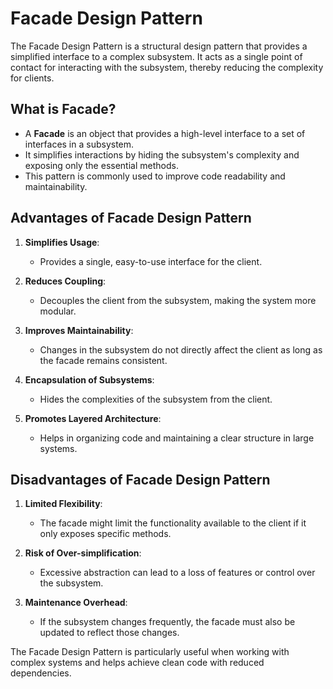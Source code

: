 # Facade Design Pattern

The Facade Design Pattern is a structural design pattern that provides a simplified interface to a complex subsystem. It acts as a single point of contact for interacting with the subsystem, thereby reducing the complexity for clients.

## What is Facade?

- A **Facade** is an object that provides a high-level interface to a set of interfaces in a subsystem.
- It simplifies interactions by hiding the subsystem's complexity and exposing only the essential methods.
- This pattern is commonly used to improve code readability and maintainability.

## Advantages of Facade Design Pattern

1. **Simplifies Usage**:
   - Provides a single, easy-to-use interface for the client.
2. **Reduces Coupling**:

   - Decouples the client from the subsystem, making the system more modular.

3. **Improves Maintainability**:

   - Changes in the subsystem do not directly affect the client as long as the facade remains consistent.

4. **Encapsulation of Subsystems**:

   - Hides the complexities of the subsystem from the client.

5. **Promotes Layered Architecture**:
   - Helps in organizing code and maintaining a clear structure in large systems.

## Disadvantages of Facade Design Pattern

1. **Limited Flexibility**:

   - The facade might limit the functionality available to the client if it only exposes specific methods.

2. **Risk of Over-simplification**:

   - Excessive abstraction can lead to a loss of features or control over the subsystem.

3. **Maintenance Overhead**:
   - If the subsystem changes frequently, the facade must also be updated to reflect those changes.

The Facade Design Pattern is particularly useful when working with complex systems and helps achieve clean code with reduced dependencies.
